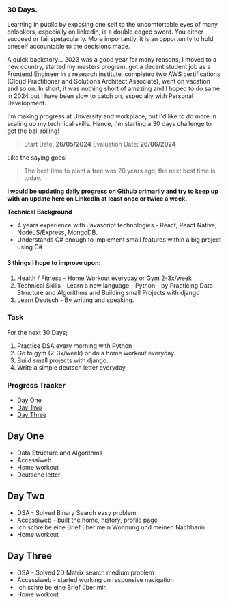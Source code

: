 ### 30 Days.
Learning in public by exposing one self to the uncomfortable eyes of many onlookers, especially on linkedin, is a double edged sword. You either succeed or fail spetacularly. More importantly, it is an opportunity to hold oneself accountable to the decisions made. 

A quick backstory...
2023 was a good year for many reasons, I moved to a new country, started my masters program, got a decent student job as a Frontend Engineer in a research institute, completed two AWS certifications (Cloud Practitioner and Solutions Architect Associate), went on vacation and so on. In short, it was nothing short of amazing and I hoped to do same in 2024 but I have been slow to catch on, especially with Personal Development. 

I'm making progress at University and workplace, but I'd like to do more in scaling up my technical skills. Hence, I'm starting a 30 days challenge to get the ball rolling!

> Start Date: **26/05/2024**
> Evaluation Date: **26/06/2024**

Like the saying goes:
> The best time to plant a tree was 20 years ago, the next best time is today.


**I would be updating daily progress on Github primarily and try to keep up with an update here on LinkedIn at least once or twice a week.**

**Technical Background**
- 4 years experience with Javascript technologies - React, React Native, NodeJS/Express, MongoDB.
- Understands C# enough to implement small features within a big project using C#


#### 3 things I hope to improve upon:
1. Health / Fitness - Home Workout everyday or Gym 2-3x/week
2. Technical Skills - Learn a new language - Python - by Practicing Data Structure and Algorithms and Building small Projects with django
3. Learn Deutsch - By writing and speaking.


### Task
For the next 30 Days;
1. Practice DSA every morning with Python
2. Go to gym (2-3x/week) or do a home workout everyday.
3. Build small projects with django...
4. Write a simple deutsch letter everyday


### Progress Tracker
- [Day One ](#day-one-)
- [Day Two](#day-two)
- [Day Three](#day-three)

## Day One <a name="Dayone" />
- Data Structure and Algorithms
- Accessiweb
- Home workout
- Deutsche letter

## Day Two 
- DSA - Solved Binary Search easy problem
- Accessiweb - built the home, history, profile page
- Ich schreibe eine Brief über mein Wohnung und meinen Nachbarin 
- Home workout

## Day Three 
- DSA - Solved 2D Matrix search medium problem
- Accessiweb - started working on responsive navigation
- Ich schreibe eine Brief über mir. 
- Home workout
